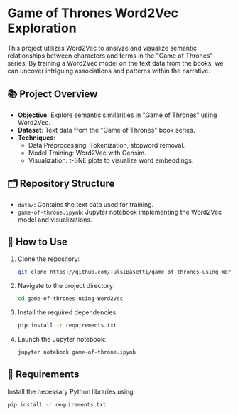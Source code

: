 # Game of Thrones Word2Vec Exploration

This project utilizes Word2Vec to analyze and visualize semantic relationships between characters and terms in the "Game of Thrones" series. By training a Word2Vec model on the text data from the books, we can uncover intriguing associations and patterns within the narrative.

## 📚 Project Overview

- **Objective**: Explore semantic similarities in "Game of Thrones" using Word2Vec.
- **Dataset**: Text data from the "Game of Thrones" book series.
- **Techniques**:
  - Data Preprocessing: Tokenization, stopword removal.
  - Model Training: Word2Vec with Gensim.
  - Visualization: t-SNE plots to visualize word embeddings.

## 🗂️ Repository Structure

- `data/`: Contains the text data used for training.
- `game-of-throne.ipynb`: Jupyter notebook implementing the Word2Vec model and visualizations.

## 🚀 How to Use

1. Clone the repository:

   ```bash
   git clone https://github.com/TulsiBasetti/game-of-thrones-using-Word2Vec.git
2. Navigate to the project directory:

   ```bash
   cd game-of-thrones-using-Word2Vec

3. Install the required dependencies:

   ```bash
   pip install -r requirements.txt

4. Launch the Jupyter notebook:

   ```bash
   jupyter notebook game-of-throne.ipynb

## 🧰 Requirements

Install the necessary Python libraries using:

```bash
pip install -r requirements.txt






